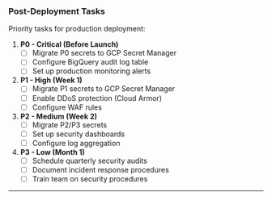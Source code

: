 ### Post-Deployment Tasks

Priority tasks for production deployment:

1. **P0 - Critical (Before Launch)**
   - [ ] Migrate P0 secrets to GCP Secret Manager
   - [ ] Configure BigQuery audit log table
   - [ ] Set up production monitoring alerts

2. **P1 - High (Week 1)**
   - [ ] Migrate P1 secrets to GCP Secret Manager
   - [ ] Enable DDoS protection (Cloud Armor)
   - [ ] Configure WAF rules

3. **P2 - Medium (Week 2)**
   - [ ] Migrate P2/P3 secrets
   - [ ] Set up security dashboards
   - [ ] Configure log aggregation

4. **P3 - Low (Month 1)**
   - [ ] Schedule quarterly security audits
   - [ ] Document incident response procedures
   - [ ] Train team on security procedures

---
